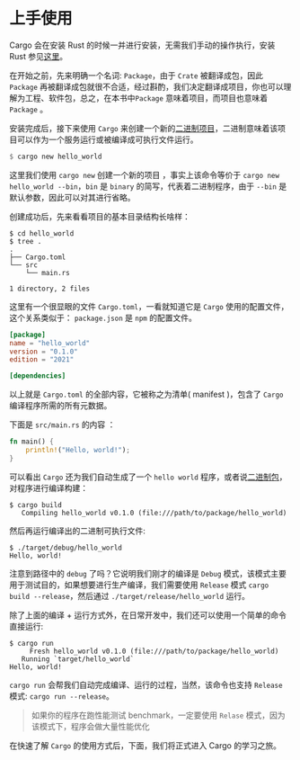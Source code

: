# 上手使用
Cargo 会在安装 Rust 的时候一并进行安装，无需我们手动的操作执行，安装 Rust 参见[这里](https://course.rs/first-try/installation.html)。

在开始之前，先来明确一个名词: `Package`，由于 `Crate` 被翻译成包，因此 `Package` 再被翻译成包就很不合适，经过斟酌，我们决定翻译成项目，你也可以理解为工程、软件包，总之，在本书中`Package` 意味着项目，而项目也意味着 `Package` 。

安装完成后，接下来使用 `Cargo` 来创建一个新的[二进制项目](https://course.rs/basic/crate-module/crate.html)，二进制意味着该项目可以作为一个服务运行或被编译成可执行文件运行。

```rust
$ cargo new hello_world
```

这里我们使用 `cargo new` 创建一个新的项目 ，事实上该命令等价于 `cargo new hello_world --bin`，`bin` 是 `binary` 的简写，代表着二进制程序，由于 `--bin` 是默认参数，因此可以对其进行省略。

创建成功后，先来看看项目的基本目录结构长啥样：
```shell
$ cd hello_world
$ tree .
.
├── Cargo.toml
└── src
    └── main.rs

1 directory, 2 files
```

这里有一个很显眼的文件 `Cargo.toml`，一看就知道它是 `Cargo` 使用的配置文件，这个关系类似于： `package.json` 是 `npm` 的配置文件。
```toml
[package]
name = "hello_world"
version = "0.1.0"
edition = "2021"

[dependencies]
```

以上就是 `Cargo.toml` 的全部内容，它被称之为清单( manifest )，包含了 `Cargo` 编译程序所需的所有元数据。

下面是 `src/main.rs` 的内容 ：
```rust
fn main() {
    println!("Hello, world!");
}
```

可以看出 `Cargo` 还为我们自动生成了一个 `hello world` 程序，或者说[二进制包](https://course.rs/basic/crate-module/crate.html)，对程序进行编译构建：
```shell
$ cargo build
   Compiling hello_world v0.1.0 (file:///path/to/package/hello_world)
```

然后再运行编译出的二进制可执行文件:
```shell
$ ./target/debug/hello_world
Hello, world!
```

注意到路径中的 `debug` 了吗？它说明我们刚才的编译是 `Debug` 模式，该模式主要用于测试目的，如果想要进行生产编译，我们需要使用 `Release` 模式 `cargo build --release`，然后通过 `./target/release/hello_world` 运行。

除了上面的编译 + 运行方式外，在日常开发中，我们还可以使用一个简单的命令直接运行:
```shell
$ cargo run
     Fresh hello_world v0.1.0 (file:///path/to/package/hello_world)
   Running `target/hello_world`
Hello, world!
```

`cargo run` 会帮我们自动完成编译、运行的过程，当然，该命令也支持 `Release` 模式: `cargo run --release`。

> 如果你的程序在跑性能测试 benchmark，一定要使用 `Relase` 模式，因为该模式下，程序会做大量性能优化

在快速了解 `Cargo` 的使用方式后，下面，我们将正式进入 Cargo 的学习之旅。